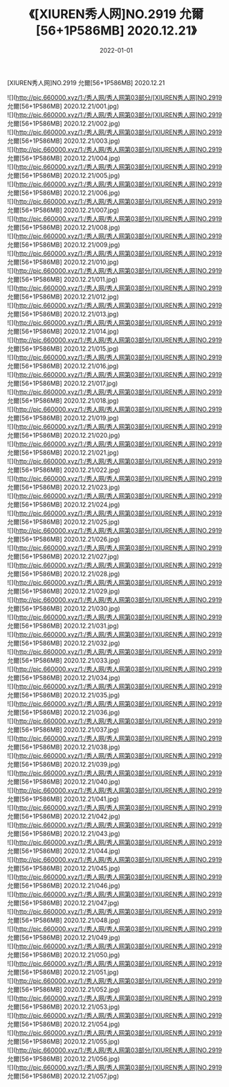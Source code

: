 ﻿---
layout: post
title:  《[XIUREN秀人网]NO.2919 允爾[56+1P586MB] 2020.12.21》
date:   2022-01-01
img: http://pic.660000.xyz/1:/秀人网/秀人网第03部分/[XIUREN秀人网]NO.2919 允爾[56+1P586MB] 2020.12.21/000.jpg
categories: [美女, 清纯, 唯美]
---

[XIUREN秀人网]NO.2919 允爾[56+1P586MB] 2020.12.21

 ![](http://pic.660000.xyz/1:/秀人网/秀人网第03部分/[XIUREN秀人网]NO.2919 允爾[56+1P586MB] 2020.12.21/001.jpg) <br>![](http://pic.660000.xyz/1:/秀人网/秀人网第03部分/[XIUREN秀人网]NO.2919 允爾[56+1P586MB] 2020.12.21/002.jpg) <br>![](http://pic.660000.xyz/1:/秀人网/秀人网第03部分/[XIUREN秀人网]NO.2919 允爾[56+1P586MB] 2020.12.21/003.jpg) <br>![](http://pic.660000.xyz/1:/秀人网/秀人网第03部分/[XIUREN秀人网]NO.2919 允爾[56+1P586MB] 2020.12.21/004.jpg) <br>![](http://pic.660000.xyz/1:/秀人网/秀人网第03部分/[XIUREN秀人网]NO.2919 允爾[56+1P586MB] 2020.12.21/005.jpg) <br>![](http://pic.660000.xyz/1:/秀人网/秀人网第03部分/[XIUREN秀人网]NO.2919 允爾[56+1P586MB] 2020.12.21/006.jpg) <br>![](http://pic.660000.xyz/1:/秀人网/秀人网第03部分/[XIUREN秀人网]NO.2919 允爾[56+1P586MB] 2020.12.21/007.jpg) <br>![](http://pic.660000.xyz/1:/秀人网/秀人网第03部分/[XIUREN秀人网]NO.2919 允爾[56+1P586MB] 2020.12.21/008.jpg) <br>![](http://pic.660000.xyz/1:/秀人网/秀人网第03部分/[XIUREN秀人网]NO.2919 允爾[56+1P586MB] 2020.12.21/009.jpg) <br>![](http://pic.660000.xyz/1:/秀人网/秀人网第03部分/[XIUREN秀人网]NO.2919 允爾[56+1P586MB] 2020.12.21/010.jpg) <br>![](http://pic.660000.xyz/1:/秀人网/秀人网第03部分/[XIUREN秀人网]NO.2919 允爾[56+1P586MB] 2020.12.21/011.jpg) <br>![](http://pic.660000.xyz/1:/秀人网/秀人网第03部分/[XIUREN秀人网]NO.2919 允爾[56+1P586MB] 2020.12.21/012.jpg) <br>![](http://pic.660000.xyz/1:/秀人网/秀人网第03部分/[XIUREN秀人网]NO.2919 允爾[56+1P586MB] 2020.12.21/013.jpg) <br>![](http://pic.660000.xyz/1:/秀人网/秀人网第03部分/[XIUREN秀人网]NO.2919 允爾[56+1P586MB] 2020.12.21/014.jpg) <br>![](http://pic.660000.xyz/1:/秀人网/秀人网第03部分/[XIUREN秀人网]NO.2919 允爾[56+1P586MB] 2020.12.21/015.jpg) <br>![](http://pic.660000.xyz/1:/秀人网/秀人网第03部分/[XIUREN秀人网]NO.2919 允爾[56+1P586MB] 2020.12.21/016.jpg) <br>![](http://pic.660000.xyz/1:/秀人网/秀人网第03部分/[XIUREN秀人网]NO.2919 允爾[56+1P586MB] 2020.12.21/017.jpg) <br>![](http://pic.660000.xyz/1:/秀人网/秀人网第03部分/[XIUREN秀人网]NO.2919 允爾[56+1P586MB] 2020.12.21/018.jpg) <br>![](http://pic.660000.xyz/1:/秀人网/秀人网第03部分/[XIUREN秀人网]NO.2919 允爾[56+1P586MB] 2020.12.21/019.jpg) <br>![](http://pic.660000.xyz/1:/秀人网/秀人网第03部分/[XIUREN秀人网]NO.2919 允爾[56+1P586MB] 2020.12.21/020.jpg) <br>![](http://pic.660000.xyz/1:/秀人网/秀人网第03部分/[XIUREN秀人网]NO.2919 允爾[56+1P586MB] 2020.12.21/021.jpg) <br>![](http://pic.660000.xyz/1:/秀人网/秀人网第03部分/[XIUREN秀人网]NO.2919 允爾[56+1P586MB] 2020.12.21/022.jpg) <br>![](http://pic.660000.xyz/1:/秀人网/秀人网第03部分/[XIUREN秀人网]NO.2919 允爾[56+1P586MB] 2020.12.21/023.jpg) <br>![](http://pic.660000.xyz/1:/秀人网/秀人网第03部分/[XIUREN秀人网]NO.2919 允爾[56+1P586MB] 2020.12.21/024.jpg) <br>![](http://pic.660000.xyz/1:/秀人网/秀人网第03部分/[XIUREN秀人网]NO.2919 允爾[56+1P586MB] 2020.12.21/025.jpg) <br>![](http://pic.660000.xyz/1:/秀人网/秀人网第03部分/[XIUREN秀人网]NO.2919 允爾[56+1P586MB] 2020.12.21/026.jpg) <br>![](http://pic.660000.xyz/1:/秀人网/秀人网第03部分/[XIUREN秀人网]NO.2919 允爾[56+1P586MB] 2020.12.21/027.jpg) <br>![](http://pic.660000.xyz/1:/秀人网/秀人网第03部分/[XIUREN秀人网]NO.2919 允爾[56+1P586MB] 2020.12.21/028.jpg) <br>![](http://pic.660000.xyz/1:/秀人网/秀人网第03部分/[XIUREN秀人网]NO.2919 允爾[56+1P586MB] 2020.12.21/029.jpg) <br>![](http://pic.660000.xyz/1:/秀人网/秀人网第03部分/[XIUREN秀人网]NO.2919 允爾[56+1P586MB] 2020.12.21/030.jpg) <br>![](http://pic.660000.xyz/1:/秀人网/秀人网第03部分/[XIUREN秀人网]NO.2919 允爾[56+1P586MB] 2020.12.21/031.jpg) <br>![](http://pic.660000.xyz/1:/秀人网/秀人网第03部分/[XIUREN秀人网]NO.2919 允爾[56+1P586MB] 2020.12.21/032.jpg) <br>![](http://pic.660000.xyz/1:/秀人网/秀人网第03部分/[XIUREN秀人网]NO.2919 允爾[56+1P586MB] 2020.12.21/033.jpg) <br>![](http://pic.660000.xyz/1:/秀人网/秀人网第03部分/[XIUREN秀人网]NO.2919 允爾[56+1P586MB] 2020.12.21/034.jpg) <br>![](http://pic.660000.xyz/1:/秀人网/秀人网第03部分/[XIUREN秀人网]NO.2919 允爾[56+1P586MB] 2020.12.21/035.jpg) <br>![](http://pic.660000.xyz/1:/秀人网/秀人网第03部分/[XIUREN秀人网]NO.2919 允爾[56+1P586MB] 2020.12.21/036.jpg) <br>![](http://pic.660000.xyz/1:/秀人网/秀人网第03部分/[XIUREN秀人网]NO.2919 允爾[56+1P586MB] 2020.12.21/037.jpg) <br>![](http://pic.660000.xyz/1:/秀人网/秀人网第03部分/[XIUREN秀人网]NO.2919 允爾[56+1P586MB] 2020.12.21/038.jpg) <br>![](http://pic.660000.xyz/1:/秀人网/秀人网第03部分/[XIUREN秀人网]NO.2919 允爾[56+1P586MB] 2020.12.21/039.jpg) <br>![](http://pic.660000.xyz/1:/秀人网/秀人网第03部分/[XIUREN秀人网]NO.2919 允爾[56+1P586MB] 2020.12.21/040.jpg) <br>![](http://pic.660000.xyz/1:/秀人网/秀人网第03部分/[XIUREN秀人网]NO.2919 允爾[56+1P586MB] 2020.12.21/041.jpg) <br>![](http://pic.660000.xyz/1:/秀人网/秀人网第03部分/[XIUREN秀人网]NO.2919 允爾[56+1P586MB] 2020.12.21/042.jpg) <br>![](http://pic.660000.xyz/1:/秀人网/秀人网第03部分/[XIUREN秀人网]NO.2919 允爾[56+1P586MB] 2020.12.21/043.jpg) <br>![](http://pic.660000.xyz/1:/秀人网/秀人网第03部分/[XIUREN秀人网]NO.2919 允爾[56+1P586MB] 2020.12.21/044.jpg) <br>![](http://pic.660000.xyz/1:/秀人网/秀人网第03部分/[XIUREN秀人网]NO.2919 允爾[56+1P586MB] 2020.12.21/045.jpg) <br>![](http://pic.660000.xyz/1:/秀人网/秀人网第03部分/[XIUREN秀人网]NO.2919 允爾[56+1P586MB] 2020.12.21/046.jpg) <br>![](http://pic.660000.xyz/1:/秀人网/秀人网第03部分/[XIUREN秀人网]NO.2919 允爾[56+1P586MB] 2020.12.21/047.jpg) <br>![](http://pic.660000.xyz/1:/秀人网/秀人网第03部分/[XIUREN秀人网]NO.2919 允爾[56+1P586MB] 2020.12.21/048.jpg) <br>![](http://pic.660000.xyz/1:/秀人网/秀人网第03部分/[XIUREN秀人网]NO.2919 允爾[56+1P586MB] 2020.12.21/049.jpg) <br>![](http://pic.660000.xyz/1:/秀人网/秀人网第03部分/[XIUREN秀人网]NO.2919 允爾[56+1P586MB] 2020.12.21/050.jpg) <br>![](http://pic.660000.xyz/1:/秀人网/秀人网第03部分/[XIUREN秀人网]NO.2919 允爾[56+1P586MB] 2020.12.21/051.jpg) <br>![](http://pic.660000.xyz/1:/秀人网/秀人网第03部分/[XIUREN秀人网]NO.2919 允爾[56+1P586MB] 2020.12.21/052.jpg) <br>![](http://pic.660000.xyz/1:/秀人网/秀人网第03部分/[XIUREN秀人网]NO.2919 允爾[56+1P586MB] 2020.12.21/053.jpg) <br>![](http://pic.660000.xyz/1:/秀人网/秀人网第03部分/[XIUREN秀人网]NO.2919 允爾[56+1P586MB] 2020.12.21/054.jpg) <br>![](http://pic.660000.xyz/1:/秀人网/秀人网第03部分/[XIUREN秀人网]NO.2919 允爾[56+1P586MB] 2020.12.21/055.jpg) <br>![](http://pic.660000.xyz/1:/秀人网/秀人网第03部分/[XIUREN秀人网]NO.2919 允爾[56+1P586MB] 2020.12.21/056.jpg) <br>![](http://pic.660000.xyz/1:/秀人网/秀人网第03部分/[XIUREN秀人网]NO.2919 允爾[56+1P586MB] 2020.12.21/057.jpg) <br>
